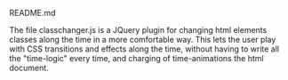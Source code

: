 README.md

The file classchanger.js is a JQuery plugin for changing html elements
classes along the time in a more comfortable way.
This lets the user play with CSS transitions and effects along the time,
without having to write all the "time-logic" every time, and charging of
time-animations the html document.
